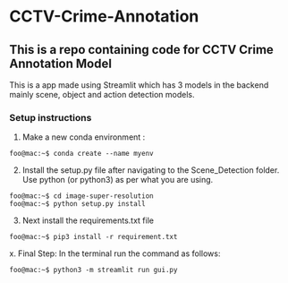 # CCTV-Crime-Annotation
## This is a repo containing code for CCTV Crime Annotation Model

This is a app made using Streamlit which has 3 models in the backend mainly scene, object 
and action detection models. 

### Setup instructions 
1. Make a new conda environment :
```console
foo@mac:~$ conda create --name myenv
```

2. Install the setup.py file after navigating to the Scene_Detection folder. Use python (or python3) as per 
what you are using. 
```console
foo@mac:~$ cd image-super-resolution
foo@mac:~$ python setup.py install
```

3. Next install the requirements.txt file 
```console
foo@mac:~$ pip3 install -r requirement.txt
```

x. Final Step: In the terminal run the command as follows:
```console
foo@mac:~$ python3 -m streamlit run gui.py
```
